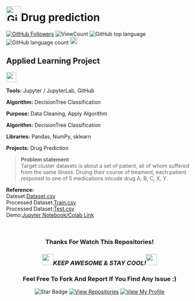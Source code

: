 # <a href="https://github.com/bdfd"><img height=40 src="https://cdn.jsdelivr.net/gh/bdfd/Personal_Image_Repo/4.Stamp/BDFD_Stamp.png" alt="GitHub Followers" /></a>Drug prediction

<a href="https://github.com/bdfd"><img src="https://img.shields.io/github/followers/bdfd?label=Follow%20Me&logo=github" alt="GitHub Followers" /></a>
![ViewCount](https://views.whatilearened.today/views/github/bdfd/Portfolio_Project04_Drug_Prediction.svg?cache=remove)
![GitHub top language](https://img.shields.io/github/languages/top/bdfd/Portfolio_Project04_Drug_Prediction?style=flat)
![GitHub language count](https://img.shields.io/github/languages/count/bdfd/Portfolio_Project04_Drug_Prediction?style=flat)
<img height=20 src="https://cdn.jsdelivr.net/gh/bdfd/Personal_Image_Repo/7.Color-Icon/Status/Finish.svg" alt="bdfd" />

## Applied Learning Project

<img height="27" src="https://img.shields.io/badge/Prediction using Supervised ML -Level  Beginner-green.svg?&style=for-the-badge&logo=TheSparksFoundation&logoColor=red" />

**Tools:** Jupyter / JupyterLab, GitHub

**Algorithm:** DecisionTree Classification

**Purpose:** Data Cleaning, Apply Algorithm

**Algorithm:** DecisionTree Classification

**Libraries:** Pandas, NumPy, sklearn

**Projects:** Drug Prediction

> **Problem statement**  
> Target cluster datasets is about a set of patient, all of whom suffered from the same illness. Druing their course of treament, each patient responed to one of 5 medications inlcude drug A, B, C, X, Y.

**Reference:**  
Dateset:<a href="https://raw.githubusercontent.com/bdfd/Portfolio_Project04_Drug_Prediction/main/dataset/drug200.csv">Dataset.csv</a>  
Processed Dataset:<a href="https://raw.githubusercontent.com/bdfd/Portfolio_Project04_Drug_Prediction/main/display%20demo/train.csv">Train.csv</a>  
Processed Dataset:<a href="https://raw.githubusercontent.com/bdfd/Portfolio_Project04_Drug_Prediction/main/display%20demo/test.csv">Test.csv</a>  
Demo:<a href="https://github.com/bdfd/Portfolio_Project04_Drug_Prediction/blob/main/Drug_Prediction.ipynb">Jupyter Notebook/Colab Link</a>

<br>

<div align="center">

### Thanks For Watch This Repositories!

### <img src="https://media.giphy.com/media/WUlplcMpOCEmTGBtBW/giphy.gif" width="30"><i>KEEP AWESOME & STAY COOL!</i><img src="https://media.giphy.com/media/WUlplcMpOCEmTGBtBW/giphy.gif" width="30">

### Feel Free To Fork And Report If You Find Any Issue :)

![Star Badge](https://img.shields.io/static/v1?label=%F0%9F%8C%9F&message=If%20Useful&style=style=flat&color=BC4E99)
[![View Repositories](https://img.shields.io/badge/View-My_Repositories-blue?logo=GitHub)](https://github.com/bdfd?tab=repositories)
[![View My Profile](https://img.shields.io/badge/View-My_Profile-green?logo=GitHub)](https://github.com/bdfd)

</div>
